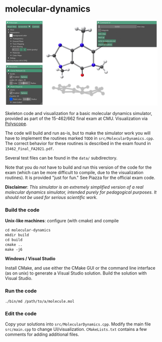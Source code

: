 # molecular-dynamics

![Molecule visualization](interface.png)

Skeleton code and visualization for a basic molecular dynamics simulator, provided as part of the 15-462/662 final exam at CMU.  Visualization via [Polyscope](http://polyscope.run/).

The code will build and run as-is, but to make the simulator work you will have to implement the routines marked `TODO` in `src/MolecularDynamics.cpp`.  The correct behavior for these routines is described in the exam found in `15462_Final_FA2021.pdf`.

Several test files can be found in the `data/` subdirectory.

Note that you do _not_ have to build and run this version of the code for the exam (which can be more difficult to compile, due to the visualization routines).  It is provided "just for fun."  See Piazza for the official exam code.

**Disclaimer**: _This simulator is an extremely simplified version of a real molecular dynamics simulator, intended purely for pedagogical purposes.  It should not be used for serious scientific work._

### Build the code

**Unix-like machines**: configure (with cmake) and compile
```
cd molecular-dynamics
mkdir build
cd build
cmake ..
make -j6
```

**Windows / Visual Studio**

Install CMake, and use either the CMake GUI or the command line interface (as on unix) to generate a Visual Studio solution.  Build the solution with Visual Studio.

### Run the code
```
./bin/md /path/to/a/molecule.mol
```

### Edit the code

Copy your solutions into `src/MolecularDynamics.cpp`.  Modify the main file `src/main.cpp` to change UI/visualization.  `CMakeLists.txt` contains a few comments for adding additional files.

